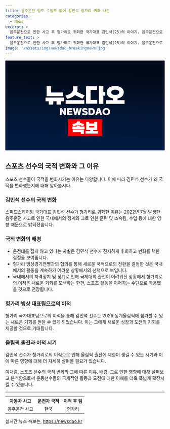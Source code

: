 ```yaml
---
title: 음주운전 팀도 수입도 없어 김민석 헝가리 귀화 사건
categories:
  - News
excerpt: >
  음주운전으로 인한 사고 후 헝가리로 귀화한 국가대표 김민석(25)의 이야기. 음주운전으로 자격정지 징계를 받은 그는 귀화 절차를 마무리하고 헝가리빙상경기연맹과 계약했다. 자격정지로 팀과 수입을 잃은 그는 귀화 선택. 앞으로는 헝가리 대표로 2026 동계올림픽에 출전할 수 있을 것으로 보인다. IOC의 규정에 따르면 선수는 3년이 지난 후 국적을 바꾼 후에 국제대회에 출전할 수 있다.
feature_text: >
  음주운전으로 인한 사고 후 헝가리로 귀화한 국가대표 김민석(25)의 이야기. 음주운전으로 자격정지 징계를 받은 그는 귀화 절차를 마무리하고 헝가리빙상경기연맹과 계약했다. 자격정지로 팀과 수입을 잃은 그는 귀화 선택. 앞으로는 헝가리 대표로 2026 동계올림픽에 출전할 수 있을 것으로 보인다. IOC의 규정에 따르면 선수는 3년이 지난 후 국적을 바꾼 후에 국제대회에 출전할 수 있다.
image: '/assets/img/newsdao_breakingnews.jpg'
---
```


<p><img src="/assets/img/newsdao_breakingnews.jpg" alt="pcversion 속보" /></p>

<h2 data-ke-size="size26">스포츠 선수의 국적 변화와 그 이유</h2>

<p data-ke-size="size16">스포츠 선수들이 국적을 변화시키는 이유는 다양합니다. 이에 따라 김민석 선수가 왜 국적을 변화했는지에 대해 알아봅시다.</p>

<h3>김민석 선수의 국적 변화</h3>

<p data-ke-size="size16">스피드스케이팅 국가대표 김민석 선수가 헝가리로 귀화한 이유는 2022년 7월 발생한 음주운전 사고로 인한 국내에서의 징계와 그로 인한 훈련 및 소속팀, 수입 등에 대한 영향 때문으로 밝혀졌습니다.</p>

<h3>국적 변화의 배경</h3>

<ul>
  <li>운전대를 잡지 않고 있다는 <b>사실</b>은 김민석 선수가 진지하게 후회하고 변화를 택한 결정을 보여줍니다.</li>
  <li>헝가리 빙상경기연맹과의 협의를 통해 새로운 국적으로의 전환을 결정한 것은 국내에서의 활동을 계속하기 어려운 상황에서의 선택으로 보입니다.</li>
  <li>국내에서의 자격정지 및 징계로 인해 국제대회 출전이 어려워진 상황에서 헝가리로의 이적은 새로운 기회를 모색하는 한편, 스포츠 활동을 이어가는 수단으로 작용했을 것으로 전망됩니다.</li>
</ul>

<h3>헝가리 빙상 대표팀으로의 이적</h3>

<p data-ke-size="size16">헝가리 국가대표팀으로의 이적을 통해 김민석 선수는 2026 동계올림픽에 참가할 수 있는 새로운 기회를 얻을 수 있게 되었습니다. 이는 그에게 새로운 성장과 도전의 기회를 제공할 것으로 기대됩니다.</p>

<h3>올림픽 출전과 이적 시기</h3>

<p data-ke-size="size16">김민석 선수가 헝가리로의 이적으로 인해 올림픽 출전에 제한이 생길 수 있는 시기와 이에 따른 영향에 대해 더 자세히 살펴볼 필요가 있습니다.</p>

<p data-ke-size="size16">이처럼, 스포츠 선수의 국적 변화와 그에 따른 이유, 배경, 그로 인한 영향에 대해 살펴보고 분석함으로써 운동선수들의 국제적인 활동과 도전에 대한 이해를 더욱 폭넓게 확장시킬 수 있습니다.</p>

<hr>

<table>
  <tbody>
    <tr>
      <td style="text-align: center; height: 17px;"><b>자동차 사고</b></td>
      <td style="text-align: center; height: 17px;"><b>운전자 국적</b></td>
      <td style="text-align: center; height: 17px;"><b>이적 후 팀</b></td>
    </tr>
    <tr>
      <td style="text-align: center; height: 17px;">음주운전 사고</td>
      <td style="text-align: center; height: 17px;">한국</td>
      <td style="text-align: center; height: 17px;">헝가리</td>
    </tr>
  </tbody>
</table>
실시간 뉴스 속보는, <a href="https://newsdao.kr" rel="dofollow">https://newsdao.kr</a>



